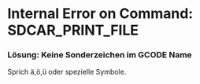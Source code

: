 # Internal Error on Command: SDCAR\_PRINT\_FILE

### **Lösung: Keine Sonderzeichen im GCODE Name**

Sprich ä,ö,ü oder spezielle Symbole.

